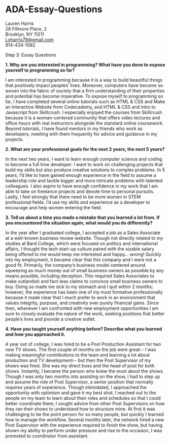 # ADA-Essay-Questions   

Lauren Harris  
28 Fillmore Place, 2   
Brooklyn, NY 11211   
Loharris79@gmail.com   
914-434-1082   

Step 3: Essay Questions   

**1. Why are you interested in programming? What have you done to expose yourself to programming so far?**   

I am interested in programming because it is a way to build beautiful things that positively impact peoples’ lives. Moreover, computers have become so woven into the fabric of society that a firm understanding of their properties and potential has become imperative. To expose myself to programming so far, I have completed several online tutorials such as HTML & CSS and Make an Interactive Website from Codecademy, and HTML & CSS and Intro to Javascript from Skillcrush. I especially enjoyed the courses from Skillcrush because it is a woman-centered community that offers video lectures and office hours with real instructors alongside the standard online coursework. Beyond tutorials, I have found mentors in my friends who work as developers, meeting with them frequently for advice and guidance in my projects.  


**2. What are your professional goals for the next 2 years, the next 5 years?**   

In the next two years, I want to learn enough computer science and coding to become a full time developer. I want to work on challenging projects that build my skills but also produce creative solutions to complex problems. In 5 years, I’d like to have gained enough experience in the field to assume a leadership role and tackle bigger and more intricate problems with talented colleagues. I also aspire to have enough confidence in my work that I am able to take on freelance projects and devote time to personal pursuits. Lastly, I feel strongly that there need to be more women in STEM professional fields. I’d use my skills and experience as a developer to encourage and help women entering the field.


**3. Tell us about a time you made a mistake that you learned a lot from. If you encountered the situation again, what would you do differently?**   

In the year after I graduated college, I accepted a job as a Sales Associate at a well-known business review website. Though not directly related to my studies at Bard College, which were focused on politics and international affairs, I thought the tech start-up culture paired with the sizable salary being offered to me would keep me interested and happy… wrong! Quickly into my employment, it became clear that this company and I were not a good fit. Primarily, the company’s business model centered around squeezing as much money out of small business owners as possible by any means possible, including deception. This required Sales Associates to make outlandish and fact-less claims to convince small business owners to buy. Doing so made me sick to my stomach and I quit within 2 months; however, the experience has been one of my most formative professionally because it made clear that I much prefer to work in an environment that values integrity, purpose, and creativity over purely financial gains. Since then, whenever I am confronted with new employment opportunities I am sure to closely evaluate the nature of the work, seeking positions that better people’s lives and provide a creative outlet.    


**4. Have you taught yourself anything before? Describe what you learned and how you approached it.**   

A year out of college, I was hired to be a Post Production Assistant for two new TV shows. The first couple of months on the job were great-- I was making meaningful contributions to the team and learning a lot about production and TV development-- but then the Post Supervisor of my shows was fired. She was my direct boss and the head of post for both shows. Instantly, I became the person who knew the most about the shows. Though I was only two months into assisting on the show, I had to step up and assume the role of Post Supervisor, a senior position that normally requires years of experience. Though intimidated, I approached the opportunity with optimism and gave it my best shot. I reached out to the people on my team to learn about their roles and schedules so that I could better coordinate them; I sought advice from other Post Supervisors on how they ran their shows to understand how to structure mine. At first it was challenging to be the point person for so many people, but quickly I learned how to manage the workflow. Several months later, the network hired a new Post Supervisor with the experience required to finish the show, but having shown my ability to perform under pressure and rise to the occasion, I was promoted to coordinator from assistant.   

